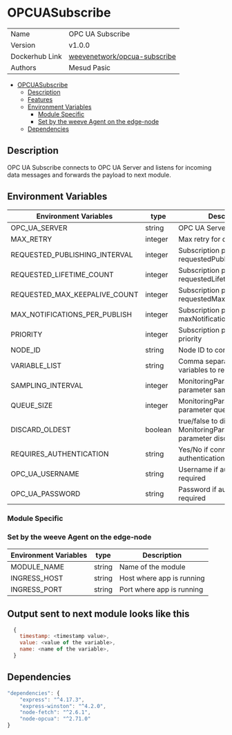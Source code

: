 # OPCUASubscribe

|                |                                                                                       |
| -------------- | ------------------------------------------------------------------------------------- |
| Name           | OPC UA Subscribe                                                                      |
| Version        | v1.0.0                                                                                |
| Dockerhub Link | [weevenetwork/opcua-subscribe](https://hub.docker.com/r/weevenetwork/opcua-subscribe) |
| Authors        | Mesud Pasic                                                                           |

- [OPCUASubscribe](#OPCUASubscribe)
  - [Description](#description)
  - [Features](#features)
  - [Environment Variables](#environment-variables)
    - [Module Specific](#module-specific)
    - [Set by the weeve Agent on the edge-node](#set-by-the-weeve-agent-on-the-edge-node)
  - [Dependencies](#dependencies)

## Description

OPC UA Subscribe connects to OPC UA Server and listens for incoming data messages and forwards the payload to next module.

## Environment Variables

| Environment Variables | type | Description |
| --- | --- | --- |
| OPC_UA_SERVER | string | OPC UA Server endpoint |
| MAX_RETRY | integer | Max retry for connection |
| REQUESTED_PUBLISHING_INTERVAL | integer | Subscription parameter requestedPublishingInterval |
| REQUESTED_LIFETIME_COUNT | integer | Subscription parameter requestedLifetimeCount |
| REQUESTED_MAX_KEEPALIVE_COUNT | integer | Subscription parameter requestedMaxKeepAliveCount |
| MAX_NOTIFICATIONS_PER_PUBLISH | integer | Subscription parameter maxNotificationsPerPublish |
| PRIORITY | integer | Subscription parameter priority |
| NODE_ID | string | Node ID to connect to |
| VARIABLE_LIST | string | Comma separated list of variables to read |
| SAMPLING_INTERVAL | integer | MonitoringParametersOptions parameter samplingInterval |
| QUEUE_SIZE | integer | MonitoringParametersOptions parameter queueSize |
| DISCARD_OLDEST | boolean | true/false to discard oldest, MonitoringParametersOptions parameter discardOldest |
| REQUIRES_AUTHENTICATION | string | Yes/No if connection needs authentication |
| OPC_UA_USERNAME | string | Username if authentication is required |
| OPC_UA_PASSWORD | string | Password if authentication is required |

### Module Specific

### Set by the weeve Agent on the edge-node

| Environment Variables | type   | Description               |
| --------------------- | ------ | ------------------------- |
| MODULE_NAME           | string | Name of the module        |
| INGRESS_HOST          | string | Host where app is running |
| INGRESS_PORT          | string | Port where app is running |



## Output sent to next module looks like this

```js
  {
    timestamp: <timestamp value>,
    value: <value of the variable>,
    name: <name of the variable>,
  }
```

## Dependencies

```js
"dependencies": {
    "express": "^4.17.3",
    "express-winston": "^4.2.0",
    "node-fetch": "^2.6.1",
    "node-opcua": "^2.71.0"
}
```
